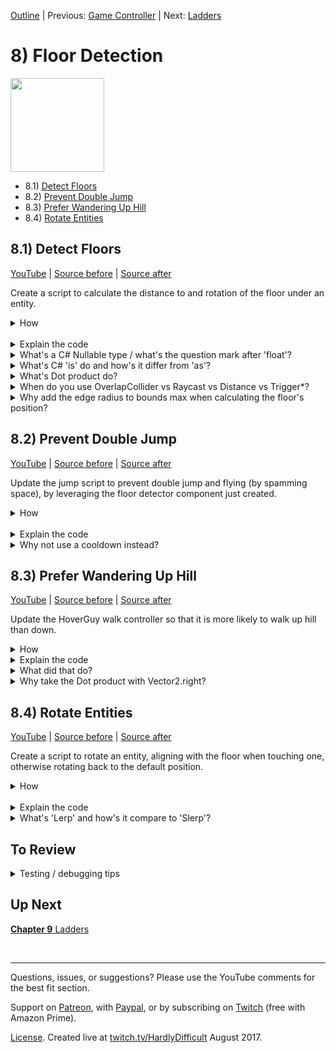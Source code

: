 [Outline](README.md) | Previous: [Game Controller](C7.md) | Next: [Ladders](C9.md)

# 8) Floor Detection 

<img src=https://i.imgur.com/bbqYbIx.gif width=150px>

 - 8.1) [Detect Floors](#81-detect-floors)
 - 8.2) [Prevent Double Jump](#82-prevent-double-jump)
 - 8.3) [Prefer Wandering Up Hill](#83-prefer-wandering-up-hill)
 - 8.4) [Rotate Entities](#84-rotate-entities)

## 8.1) Detect Floors

[YouTube]() | [Source before](https://github.com/hardlydifficult/2DUnityTutorial/archive/GameControllerPoints.zip) | [Source after](https://github.com/hardlydifficult/2DUnityTutorial/archive/GroundDectionDetectFloors.zip)

Create a script to calculate the distance to and rotation of the floor under an entity.

<details><summary>How</summary>

**Create FloorDetector**:

 - Create script Code/Movement/**[FloorDetector](https://github.com/hardlydifficult/2DUnityTutorial/blob/GroundDectionDetectFloors/Assets/Code/Movement/FloorDetector.cs)**:

```csharp
using UnityEngine;

[RequireComponent(typeof(Collider2D))]
public class FloorDetector : MonoBehaviour
{
  public Bounds feetBounds
  {
    get
    {
      return myCollider.bounds;
    }
  }

  public bool isTouchingFloor
  {
    get; private set;
  }

  public float? distanceToFloor
  {
    get; private set;
  }

  public Vector2? floorUp
  {
    get; private set;
  }

  public Quaternion? floorRotation
  {
    get; private set;
  }

  [SerializeField]
  ContactFilter2D floorFilter;

  static readonly Collider2D[] tempColliderList = new Collider2D[3];

  static readonly RaycastHit2D[] tempHitList = new RaycastHit2D[1];

  Collider2D myCollider;

  protected void Awake()
  {
    myCollider = GetComponent<Collider2D>();
  }

  protected void FixedUpdate()
  {
    Collider2D floorWeAreStandingOn = DetectTheFloorWeAreStandingOn();
    isTouchingFloor = floorWeAreStandingOn != null;

    if(floorWeAreStandingOn != null)
    { 
      CalculateFloorRotation(floorWeAreStandingOn);
      distanceToFloor = 0;
    }
    else
    { 
      floorUp = null;
      floorRotation = null;
      RaycastHit2D? floorUnderUs = DetectFloorUnderUs();
      if(floorUnderUs != null)
      {
        distanceToFloor = floorUnderUs.Value.distance;
      }
      else
      {
        distanceToFloor = null;
      }
    }
  }

  void CalculateFloorRotation(
    Collider2D floorWeAreStandingOn)
  {
    floorUp = floorWeAreStandingOn.transform.up;
    floorRotation = floorWeAreStandingOn.transform.rotation;
    if(Vector2.Dot(Vector2.up, floorUp.Value) < 0)
    {
      floorUp = -floorUp;
      floorRotation *= Quaternion.Euler(0, 0, 180);
    }
  }

  RaycastHit2D? DetectFloorUnderUs()
  {
    if(Physics2D.Raycast(
      transform.position,
      Vector2.down,
      floorFilter,
      tempHitList) > 0)
    {
      return tempHitList[0];
    }

    return null;
  }

  Collider2D DetectTheFloorWeAreStandingOn()
  {
    int foundColliderCount
      = Physics2D.OverlapCollider(
        myCollider, 
        floorFilter, 
        tempColliderList);

    for(int i = 0; i < foundColliderCount; i++)
    {
      Collider2D collider = tempColliderList[i];
      ColliderDistance2D distance = collider.Distance(myCollider);

      if(distance.distance >= -.1f
        && Vector2.Dot(Vector2.up, distance.normal) > 0)
      {
        return collider;
      }
    }

    return null;
  }
}
```

<br>**Configure entities**:

 - Add **FloorDetector** to:
   - The Character prefab.
   - The SpikeBall prefab.
   - The HoverGuy's Feet child GameObject.
 - For each of those FloorDetector components, update the Floor Filter:
     - Check Use Layer Mask
     - Layer Mask: Floor

Note that there is nothing to test until components leveraging this information is added.

<hr></details><br>
<details><summary>Explain the code</summary>

using clauses at the top of a file brings APIs into scope. Used for:

 - UnityEngine.Bounds
 - UnityEngine.BoxCollider2D
 - UnityEngine.Collider2D
 - UnityEngine.ColliderDistance2D
 - UnityEngine.ContactFilter2D
 - UnityEngine.MonoBehaviour
 - UnityEngine.Physics2D
 - UnityEngine.RaycastHit2D
 - UnityEngine.RequireComponentAttribute
 - UnityEngine.SerializeFieldAttribute
 - UnityEngine.Quaternion
 - UnityEngine.Vector2

```csharp
using UnityEngine;
```

This is a Unity-specific attribute which informs the editor that this script requires a collider component on the GameObject.

```csharp
[RequireComponent(typeof(Collider2D))]
```

We inherit from MonoBehaviour, which allows this script to be added as a component on a GameObject.

public is optional here. Used for consistency.

```csharp
public class FloorDetector : MonoBehaviour
{
```

This is the collider Bounds for the collider FloorDetector is using.  This may be the entity collider itself, or a special feet collider.

Public so that other components may use this information, such as to know the Y position of the entity's feet.

```csharp
  public Bounds feetBounds
  {
    get
    {
      return myCollider.bounds;
    }
  }
```

This returns true if the entity is in contact with the floor under it.

Public so that other components may know if the entity is standing or in the air.

```csharp
  public bool isTouchingFloor
  {
    get; private set;
  }
```

This returns the distance, in meters, to the floor under the entity.  If the entity is standing, this will be 0.  

It's null if there is no floor found.

```csharp
  public float? distanceToFloor
  {
    get; private set;
  }
```

This returns the Transform up for the floor, or the normal.  This represents the direction perpendicular to the surface.

Public so that other components can use this information, such as to know if the platform is slanted.

```csharp
  public Vector2? floorUp
  {
    get; private set;
  }
```

This returns the rotation for the floor's GameObject.

Public so that other components can use this information, such as to rotate a standing entity.

```csharp
  public Quaternion? floorRotation
  {
    get; private set;
  }
```

This is a Unity-specific attribute that exposes a field in the Inspector, allowing you to configure it for the object.

```csharp
  [SerializeField]
```

This defines which GameObject types should be considered floor.  Set in the Inspector.

```csharp
  ContactFilter2D floorFilter;
```

This is a list to use when calling OverlapCollider.  Here so that we can reuse the array each time, improving performance.

It is static readonly since we only need one, which can be shared across objects and the array itself will never change.

The length of this array is 3, allowing us to consider multiple floors when we are touching more than one.

```csharp
  static readonly Collider2D[] tempColliderList = new Collider2D[3];
```

This is a list to use when calling Raycast.  Here so that we can reuse the array each time, improving performance.

It is static readonly since we only need one, which can be shared across objects and the array itself will never change.

The length of this array is 1 because we only ever need to consider the first result.

```csharp
  static readonly RaycastHit2D[] tempHitList = new RaycastHit2D[1];
```

The collider on this GameObject.  Cached here for performance.

```csharp
  Collider2D myCollider;
```

Awake is a Unity method which is called once, when the GameObject is first added to the scene.

protected is optional here.  Used for consistency.

```csharp
  protected void Awake()
  {
```

Here we get a reference to the collider on this GameObject.  The bottom of this collider represents the Y position of the entity's feet.

```csharp
    myCollider = GetComponent<Collider2D>();
  }
```

FixedUpdate is a Unity method which is called every x ms of game time.

protected is optional here.  Used for consistency.

```csharp
  protected void FixedUpdate()
  {
```

Here we call a helper method, defined below, to get the collider for the floor we are standing on, if any.

```csharp
    Collider2D floorWeAreStandingOn = DetectTheFloorWeAreStandingOn();
```

If a collider was found, then set isTouchingFloor to true, else to false.

```csharp
    isTouchingFloor = floorWeAreStandingOn != null;
```

Check if we are standing on a floor.

```csharp
    if(floorWeAreStandingOn != null)
    {
```

We are standing on a floor, here we call a helper method defined below to calculate the rotation.

```csharp
      CalculateFloorRotation(floorWeAreStandingOn);
```

When standing, the distanceToFloor is assumed to be exactly 0.

```csharp
      distanceToFloor = 0;
    }
    else
    {
```

We are not standing on a floor.  These rotation variables are meant to represent the floor we are on, so when in the air these are cleared.

```csharp
      floorUp = null;
      floorRotation = null;
```

This uses a helper method defined below to detect the first floor under the entity.

```csharp
      RaycastHit2D? floorUnderUs = DetectFloorUnderUs();
```

Check if a floor was found.  

```csharp
      if(floorUnderUs != null)
      {
```

If we found a floor under the entity, store the distance which was calculated by Unity when raycasting.

```csharp
        distanceToFloor = floorUnderUs.Value.distance;
      }
      else
      {
```

If we were unable to find a floor under the entity, clear distanceToFloor.  This should never happen with the current level design.

```csharp
        distanceToFloor = null;
      }
    }
  }
```

This is a helper method to get rotation information about the floor we are standing on, represented by the collider provided.

```csharp
  void CalculateFloorRotation(
    Collider2D floorWeAreStandingOn)
  {
```

Here we store the floor's rotation information.

```csharp
    floorUp = floorWeAreStandingOn.transform.up;
    floorRotation = floorWeAreStandingOn.transform.rotation;
```

Here we use the dot product of the world's up direction and the floor's up direction to determine if the floor is facing upwards or if it is upside down.

```csharp
    if(Vector2.Dot(Vector2.up, floorUp.Value) < 0)
    {
```

The floor is upside down, so here we flip both the up direction and the rotation so that they represent the bottom of the floor (i.e. the side the entity is standing on) instead of the top.

To flip the up direction, we take the negative.

```csharp
      floorUp = -floorUp;
```

To flip the rotation, we multiply by (0, 0, 180).

```csharp 
      floorRotation *= Quaternion.Euler(0, 0, 180);
    }
  }
```

This is a helper method to raycast, looking for a floor under the entity.

It returns information about the floor relative to this entity, if one was found.

```csharp
  RaycastHit2D? DetectFloorUnderUs()
  {
```

Here we check if a raycast from the entity's position pointing upwards finds a floor.

```csharp
    if(Physics2D.Raycast(
      transform.position,
      Vector2.down,
      floorFilter,
      tempHitList) > 0)
    {
```

A floor was found, return information about the floor relative to this entity.

```csharp
      return tempHitList[0];
    }
```

No floor was found.

```csharp
    return null;
  }
```

This is a helper method to detect a floor that we are standing on.

It returns collider for the floor found, if any.

```csharp
  Collider2D DetectTheFloorWeAreStandingOn()
  {
```

Here we check if this GameObject's collider is overlapping with any floors.

```csharp
    int foundColliderCount
      = Physics2D.OverlapCollider(
        myCollider, 
        floorFilter, 
        tempColliderList);
```

This loops over each of the colliders found.

Note that we use the count returned by the method above and not the size of the array results are stored in.  This is because the array may be larger than the number of results returned.

```csharp
    for(int i = 0; i < foundColliderCount; i++)
    {
      Collider2D collider = tempColliderList[i];
```

Here we ask Unity to calculate stats about the overlap between this entity and the floor.

```csharp
      ColliderDistance2D distance = collider.Distance(myCollider);
```

Check if the entity is above this floor.  Due to the one-way colliders used on Platforms, we may overlap a floor while jumping and that should not be included here.

The dot product of the world's up direction with the normal direction of the point of collision. 

 - Negative means the point of collision was on the bottom of the platform (e.g. maybe while jumping) 
 - Positive means the point of collision was on the top (i.e. a floor you are standing on).

```csharp
      if(distance.distance >= -.1f
        && Vector2.Dot(Vector2.up, distance.normal) > 0)
      {
```

The entity is standing on a floor, return its collider.

```csharp
        return collider;
      }
    }
```

The entity is not standing on a floor.

```csharp
    return null;
  }
}
```

<hr></details>
<details><summary>What's a C# Nullable type / what's the question mark after 'float'?</summary>

Structs in C# must have a value (as opposed to classes which may have a value or be null).  Sometimes this is limiting and another piece of information is required.  

Nullable types in C# are a feature which allows you to add one more possible value to any struct, by adding a question mark after the type. For example:

```csharp
bool? trueFalseOrNull;
trueFalseOrNull = null;
trueFalseOrNull = true;
trueFalseOrNull = false;
```

Often nullable types are used to indicate an error state or that no valid information is available.  Without the nullable feature, you may have implemented the same using another variable to indicate the state - or by using a magic number.

<hr></details>
<details><summary>What's C# 'is' do and how's it differ from 'as'?</summary>

In C#, 'is' may be used to check if an object is compatible with a given type - i.e., if a cast to that type would be successful.  For example:

```csharp
Collider2D floorUnderUs;
...
if(floorUnderUs is BoxCollider2D) 
{
  BoxCollider2D boxCollider = (BoxCollider2D)floorUnderUs;
  ...
}
```

'as' is a similar feature where instead of returning true or false, it returns null or the casted value.  For example:

```csharp
Collider2D floorUnderUs;
...
BoxCollider2D boxCollider = floorUnderUs as BoxCollider2D;
if(boxCollider != null) 
{
  ...
}
```

<hr></details>
<details><summary>What's Dot product do?</summary>

The Dot product is a fast operation which can be used to efficiently determine if two directions represented with Vectors are facing the same (or a similar) way.

In the visualization below, we are rotating two ugly arrows.  These arrows are pointing in a direction and we are using Vector2.Dot to compare those two directions.  The Dot product is shown as we rotate around.

<img src="https://i.imgur.com/XrjcWQm.gif" width=200px />

A few notables about Dot products:

 - '1' means the two directions are facing the same way.
 - '-1' means the two directions are facing opposite ways.
 - '0' means the two directions are perpendicular.
 - Numbers smoothly transition between these points, so .9 means that the two directions are nearly identical.
 - When two directions are not the same, the Dot product will not tell you which direction an object should rotate in order to make them align - it only informs you about how similar they are at the moment.  

For this visualization, we are calculating the Dot product like so:

```csharp
Vector2.Dot(gameObjectAToWatch.transform.up, gameObjectBToWatch.transform.up);
```

<hr></details>
<details><summary>When do you use OverlapCollider vs Raycast vs Distance vs Trigger*?</summary>

Unity offers a number of APIs for getting information about objects around you.  They are optimized for different use cases, and often you could have accomplished the same mechanic using a different API.

Until now in this tutorial we have been using Trigger* events (e.g., OnTriggerEnter2D).  These events push information to your script to react to.  Sometimes, like here, it's easier to pull the information.

We are using 3 different APIs to pull information in this script:

 - OverlapCollider returns the colliders which are touching this entity's collider.
 - Raycast projects a line and returns colliders intersecting with it (in order, closest first).  There are other 'cast' calls to project different shapes when needed, e.g., BoxCast.
 - collider.Distance returns precise information about the collision between two specific colliders, such as the contact point or if they are not touching the distance between them.

<hr></details>
<details><summary>Why add the edge radius to bounds max when calculating the floor's position?</summary>

When edge radius is used on a BoxCollider, the collider bounds represents the inner square of the collider (the size before edge is consider).  So in order to get the correct position we must add the edge radius in as well.

<hr></details>


## 8.2) Prevent Double Jump

[YouTube]() | [Source before](https://github.com/hardlydifficult/2DUnityTutorial/archive/GroundDectionDetectFloors.zip) | [Source after](https://github.com/hardlydifficult/2DUnityTutorial/archive/FloorDoubleJump.zip)

Update the jump script to prevent double jump and flying (by spamming space), by leveraging the floor detector component just created.

<details><summary>How</summary>

**Update JumpMovement**:

 - Update Components/Movement/**[JumpMovement](https://github.com/hardlydifficult/2DUnityTutorial/blob/FloorDoubleJump/Assets/Code/Movement/JumpMovement.cs)**:

<details><summary>Existing code</summary>

```csharp
using UnityEngine;

[RequireComponent(typeof(Rigidbody2D))]
[RequireComponent(typeof(AudioSource))]
```

<hr></details>

```csharp
[RequireComponent(typeof(FloorDetector))] 
```

<details><summary>Existing code</summary>

```csharp
public class JumpMovement : MonoBehaviour
{
  public bool jumpRequested;

  [SerializeField]
  AudioClip jumpSound;

  [SerializeField]
  float jumpSpeed = 7f;

  Rigidbody2D myBody;

  AudioSource audioSource;
```

<hr></details>

```csharp
  FloorDetector floorDetector; 
```

<details><summary>Existing code</summary>

```csharp
  protected void Awake()
  {
    myBody = GetComponent<Rigidbody2D>();
```

<hr></details>

```csharp
    floorDetector = GetComponent<FloorDetector>(); 
```

<details><summary>Existing code</summary>

```csharp
    audioSource = GetComponent<AudioSource>();
  }

  public void Jump()
  {
    wasJumpRequestedSinceLastFixedUpdate = true;
  }

  protected void FixedUpdate()
  {
    if(jumpRequested
```

<hr></details>

```csharp
      && floorDetector.isTouchingFloor
```

<details><summary>Existing code</summary>

```csharp
    )
      myBody.AddForce(
          new Vector2(0, jumpSpeed),
          ForceMode2D.Impulse);

      audioSource.PlayOneShot(jumpSound);
    }

    jumpRequested = false;
  }
}
```

<hr></details>

<br>**Test**:

 - Try double jumping, you should only be able to jump while standing on a Platform.

<hr></details><br>
<details><summary>Explain the code</summary>

This is a Unity-specific attribute which informs the editor that this script requires a FloorDetector component on the GameObject.

```csharp
[RequireComponent(typeof(FloorDetector))] 
```

This is a reference to the FloorDetector component on this GameObject.  Cached here for performance.

```csharp
  FloorDetector floorDetector; 
```

Here we get a reference to the FloorDetector on this GameObject.

```csharp
    floorDetector = GetComponent<FloorDetector>(); 
```

Confirm if the entity is on the floor before jumping.

```csharp
      && floorDetector.isTouchingFloor
```

<hr></details>
<details><summary>Why not use a cooldown instead?</summary>

You may consider using a cooldown by time instead.  This would create a different play experience, and if the cooldown is short the player may be able to double jump (but not fly by spamming space).

You might also want both a cooldown and the floor detection.  Small changes to mechanics like this can change how the game feels while playing.

<hr></details>


## 8.3) Prefer Wandering Up Hill

[YouTube]() | [Source before](https://github.com/hardlydifficult/2DUnityTutorial/archive/FloorDoubleJump.zip) | [Source after](https://github.com/hardlydifficult/2DUnityTutorial/archive/FloorUpHill.zip)

Update the HoverGuy walk controller so that it is more likely to walk up hill than down.

<details><summary>How</summary>

**Update WanderWalkController**:

 - Update Components/Movement/**[WanderWalkController](https://github.com/hardlydifficult/2DUnityTutorial/blob/FloorUpHill/Assets/Code/Movement/WanderWalkController.cs)**:

<details><summary>Existing code</summary>

```csharp
using System.Collections;
using UnityEngine;

[RequireComponent(typeof(WalkMovement))]
public class WanderWalkController : MonoBehaviour
{
```

<hr></details>

```csharp
  [SerializeField]
  float oddsOfGoingUpHill = .8f; 
```

<details><summary>Existing code</summary>

```csharp
  [SerializeField]
  float timeBeforeFirstWander = 10;

  [SerializeField]
  float minTimeBetweenReconsideringDirection = 1;

  [SerializeField]
  float maxTimeBetweenReconsideringDirection = 10;

  WalkMovement walkMovement;
```

<hr></details>

```csharp
  FloorDetector floorDetector; 
```

<details><summary>Existing code</summary>

```csharp
  protected void Awake()
  {
    walkMovement = GetComponent<WalkMovement>();
```

<hr></details>

```csharp
    floorDetector = GetComponentInChildren<FloorDetector>(); 
```

<details><summary>Existing code</summary>

```csharp
  }

  protected void Start()
  {
    StartCoroutine(Wander());
  }

  IEnumerator Wander()
  {
    walkMovement.desiredWalkDirection = 1;
    if(timeBeforeFirstWander > 0) 
    {
      yield return new WaitForSeconds(timeBeforeFirstWander);
    }

    while(true)
    {
      SelectARandomWalkDirection();

      float timeToSleep = UnityEngine.Random.Range(
        minTimeBetweenReconsideringDirection,
        maxTimeBetweenReconsideringDirection);
      yield return new WaitForSeconds(timeToSleep);
    }
  }

  void SelectARandomWalkDirection()
  {
```

<hr></details>

```csharp
    float dot;
    if(floorDetector.floorUp != null)
    {
      dot = Vector2.Dot(floorDetector.floorUp.Value, Vector2.right);
    }
    else
    {
      dot = 0;
    }

    if(dot < 0)
    { 
      walkMovement.desiredWalkDirection
        = UnityEngine.Random.value <= oddsOfGoingUpHill ? 1 : -1;
    }
    else if(dot > 0)
    { 
      walkMovement.desiredWalkDirection
        = UnityEngine.Random.value <= oddsOfGoingUpHill ? -1 : 1;
    }
    else
    { 
```

<details><summary>Existing code</summary>

```csharp
      walkMovement.desiredWalkDirection
        = UnityEngine.Random.value <= .5f ? 1 : -1; 
```

</details>

```csharp
    }
```

<details><summary>Existing code</summary>

```csharp
  }
}
```

</details><br>

<br>**Test**:

 - Play and HoverGuys should start to collect on the right half of the screen as they prefer walking up hill over down.  
   - You could try changing the odds of traveling up hill to 1 to really confirm that it's working.
   - You could also reduce the time between reconsidering direction for testing, which will help to emphasize the impact of changing odds.
 - You can also pick them up in the Scene view while playing to test their behavior on other platforms.

<hr></details>
<details><summary>Explain the code</summary>

This defines the odds of going up hill (vs down).  You change the default value in the Inspector.

```csharp
  [SerializeField]
  float oddsOfGoingUpHill = .8f; 
```

This is a reference to the FloorDetector component on this GameObject.  Cached here for performance.

```csharp
  FloorDetector floorDetector; 
```

Here we get the FloorDetector component on this GameObject or one of its children.

```csharp
    floorDetector = GetComponentInChildren<FloorDetector>(); 
    float dot;
```

Check if we know the up direction for the floor the entity is standing on.  This value is null if the entity is in the air.

```csharp
    if(floorDetector.floorUp != null)
    {
```

Calculate the dot product for the floor's up direction and the world's right direction.

 - A positive dot product tells us that the floor is slanted so that it's going down and to the right.  
 - Negative means the floor is slanted down and to the left.
 - 0 means the floor is flat.

```csharp
      dot = Vector2.Dot(floorDetector.floorUp.Value, Vector2.right);
    }
    else
    {
```

If no floor was detected, set the dot to 0 so that the logic below behaves the same as if the floor under the entity was flat.

```csharp
      dot = 0;
    }
```

Check the dot product to know which direction is 'up hill'.

```csharp
    if(dot < 0)
    { 
```

Here we pick a random number between 0 and 1.  If that is below oddsOfGoingUpHill then we travel to the right (1) since the Platform below us is slanted down and to the left.

```csharp
      walkMovement.desiredWalkDirection
        = UnityEngine.Random.value <= oddsOfGoingUpHill ? 1 : -1;
    }
    else if(dot > 0)
    { 
```

Here the Platform is slanted down and to the right, so up hill is -1 or left.

```csharp
      walkMovement.desiredWalkDirection
        = UnityEngine.Random.value <= oddsOfGoingUpHill ? -1 : 1;
    }
```

Otherwise, the Platform under the entity is flat and we fall back to the original algorithm.

```csharp
    else
    { 
      ...
    }
```

</details>
<details><summary>What did that do?</summary>

Leveraging the FloorDetector, we give the HoverGuy better odds at walking up a platform vs walking down one.  Without this component the HoverGuy enemies may collect at the bottom of the level - this keeps them mostly moving forward/up while still using RNG to keep the player on their toes.

<hr></details>
<details><summary>Why take the Dot product with Vector2.right?</summary>

Dot product is used to determine if two directions are pointing the same way.  We compare the floor's up direction (or its normal) to the world right.  If the dot product is positive then we know that the platform is traveling down and to the right; if negative the platform is down and to the left; and it would be 0 if the platform were flat.

<hr></details>


## 8.4) Rotate Entities

[YouTube]() | [Source before](https://github.com/hardlydifficult/2DUnityTutorial/archive/FloorUpHill.zip) | [Source after](https://github.com/hardlydifficult/2DUnityTutorial/archive/FloorRotate.zip)

Create a script to rotate an entity, aligning with the floor when touching one, otherwise rotating back to the default position.

<details><summary>How</summary>

**Create RotateToAlignWithFloor**:

 - Create script Code/Movement/**[RotateToAlignWithFloor](https://github.com/hardlydifficult/2DUnityTutorial/blob/FloorRotate/Assets/Code/Movement/RotateToAlignWithFloor.cs)**:

```csharp
using UnityEngine;

public class RotateToAlignWithFloor : MonoBehaviour
{
  [SerializeField]
  float lerpSpeedToFloor = 4f;

  [SerializeField]
  float lerpSpeedWhileInAir = .5f;

  FloorDetector floorDetector;

  protected void Awake()
  {
    floorDetector
      = GetComponentInChildren<FloorDetector>();
  }

  protected void Update()
  {
    Quaternion rotation;
    float speed;
    if(floorDetector.floorRotation != null)
    {
      rotation = floorDetector.floorRotation.Value;
      speed = lerpSpeedToFloor;
    }
    else
    {
      rotation = Quaternion.identity;
      speed = lerpSpeedWhileInAir;
    }

    transform.rotation = Quaternion.Lerp(
      transform.rotation,
      rotation,
      speed * Time.deltaTime);
  }
}
```

<br>**Configure entities**:

 - Add **RotateToAlignWithFloor** to the Character and HoverGuy prefabs.

<br>**Test**:

 - Move the Character and/or HoverGuys to various platforms and note their rotations.  Feet should be flat on the floor for slanted platforms and as they move from one to another the transitions should be smooth.

<hr></details><br>
<details><summary>Explain the code</summary>

using clauses at the top of a file brings APIs into scope. Used for:

 - UnityEngine.MonoBehaviour
 - UnityEngine.Quaternion
 - UnityEngine.SerializeFieldAttribute

```csharp
using UnityEngine;
```

We inherit from MonoBehaviour, which allows this script to be added as a component on a GameObject.

public is optional here. Used for consistency.

```csharp
public class RotateToAlignWithFloor : MonoBehaviour
{
```

This is a Unity-specific attribute that exposes a field in the Inspector, allowing you to configure it for the object.

```csharp
  [SerializeField]
```

This defines how quickly the entity should rotate to match the floor's rotation when standing on one.  You can change the default value in the Inspector.

```csharp
  float lerpSpeedToFloor = 4f;
```

This defines how quickly to rotate back to the entities original rotation while in the air.

```csharp
  [SerializeField]
  float lerpSpeedWhileInAir = .5f;
```

This is a reference to the FloorDetector component on this GameObject.  Cached here for performance.

```csharp
  FloorDetector floorDetector;
```

Awake is a Unity method which is called once, when the GameObject is first added to the scene.

protected is optional.  Used here for consistency.

```csharp
  protected void Awake()
  {
```

This gets a reference to the FloorDetector on this GameObject, or any of its children.

```csharp
    floorDetector
      = GetComponentInChildren<FloorDetector>();
  }
```

Update is a Unity method which is called every frame.

protected is optional.  Used here for consistency.

```csharp
  protected void Update()
  {
    Quaternion rotation;
    float speed;
    if(floorDetector.floorRotation != null)
    {
```

We are standing on a floor.  Set the target rotation to the floor's rotation and use the while standing lerp speed.

```csharp
      rotation = floorDetector.floorRotation.Value;
      speed = lerpSpeedToFloor;
    }
    else
    {
```

We are not standing on a floor.  Set the target rotation to Quaternion.identity, which is the default rotation and use the while in air speed.

```csharp
      rotation = Quaternion.identity;
      speed = lerpSpeedWhileInAir;
    }
```

Lerp the rotation from the current rotation to the target selected above, using the selected speed.  This results in movement where the further you are from the target, the faster it rotates.

```csharp
    transform.rotation = Quaternion.Lerp(
      transform.rotation,
      rotation,
      speed * Time.deltaTime);
  }
}
```

<hr></details>
<details><summary>What's 'Lerp' and how's it compare to 'Slerp'?</summary>

Lerp, or **l**inear int**erp**olation, is a fancy term for a simple concept.  Draw a line between two points and travel a certain percent along that path, returning the position you end on.  For example:

```csharp
void Start()
{
  Vector2 a = new Vector2(1, 5);
  Vector2 b = new Vector2(4, 11);
  Vector2 c = Vector2.Lerp(a, b, 1/3f);
  print(c); // == (2, 7)
}
```

Slerp, or **s**pherical **l**inear int**erp**olation, is similar to lerp but the change in position accelerates at the beginning and decelerates towards the end.  It's called spherical because it is following the path of a half circle instead of a straight line.

Here you can see lerp vs slerp with only position X changing (the large balls), and change X and Y.  All are moving given the same % progress.  Notice how the movement for slerp at beginning and end are traveling at a different speed than the lerp - but the positions match exactly at the start, middle, and end.

<img src="https://i.imgur.com/RiO7J0l.gif" width=300px />

<hr></details>


## To Review

<details><summary>Testing / debugging tips</summary>

 - TODO

</details>

## Up Next

[**Chapter 9** Ladders](C9.md)

<br><hr>

Questions, issues, or suggestions?  Please use the YouTube comments for the best fit section.

Support on [Patreon](https://www.patreon.com/HardlyDifficult), with [Paypal](https://u.muxy.io/tip/HardlyDifficult), or by subscribing on [Twitch](https://www.twitch.tv/HardlyDifficult) (free with Amazon Prime).

[License](TODO). Created live at [twitch.tv/HardlyDifficult](https://www.twitch.tv/HardlyDifficult) August 2017.